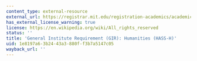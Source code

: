 ```yaml
---
content_type: external-resource
external_url: https://registrar.mit.edu/registration-academics/academic-requirements/hass-requirement
has_external_license_warning: true
license: https://en.wikipedia.org/wiki/All_rights_reserved
status: ''
title: 'General Institute Requirement (GIR): Humanities (HASS-H)'
uid: 1e8197a6-3b24-43a3-880f-f3b7a5147c05
wayback_url: ''
---
```

